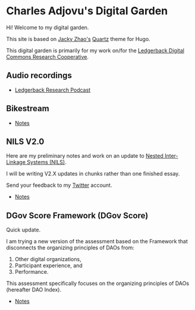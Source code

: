 # Charles Adjovu's Digital Garden

Hi! Welcome to my digital garden.

This site is based on [Jacky Zhao's](https://jzhao.xyz/posts/digital-gardening) [Quartz](https://github.com/jackyzha0/quartz) theme for Hugo.

This digital garden is primarily for my work on/for the [Ledgerback Digital Commons Research Cooperative](https://www.ledgerback.coop/).

## Audio recordings

- [Ledgerback Research Podcast](https://anchor.fm/philomath-ledgerback)

## Bikestream

- [Notes](./Garden-1/2021-09-03.md)

## NILS V2.0

Here are my preliminary notes and work on an update to [Nested Inter-Linkage Systems (NILS)](https://ledgerback.substack.com/p/ldcrc-roadmap-2020-21-nested-inter).

I will be writing V2.X updates in chunks rather than one finished essay.

Send your feedback to my [Twitter](https://twitter.com/CAdjovu) account.

- [Notes](./Garden-1/NILS-V2-2021_0921-V0.1.md)

## DGov Score Framework (DGov Score)

Quick update.

I am trying a new version of the assessment based on the Framework that disconnects the organizing principles of DAOs from:

1. Other digital organizations, 
2. Participant experience, and
2. Performance.

This assessment specifically focuses on the organizing principles of DAOs (hereafter DAO Index).

- [Notes](./Garden-1/DGov_Score-DAO_Index-2021_0921-V0.1.md)